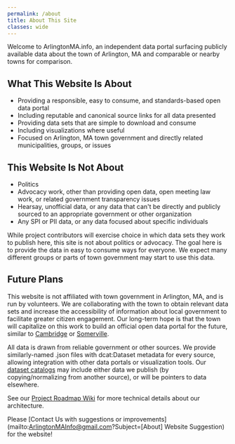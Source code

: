 ```yaml
---
permalink: /about
title: About This Site
classes: wide
---
```


Welcome to ArlingtonMA.info, an independent data portal surfacing publicly available data about the town of Arlington, MA and comparable or nearby towns for comparison.

## What This Website Is About

- Providing a responsible, easy to consume, and standards-based open data portal
- Including reputable and canonical source links for all data presented
- Providing data sets that are simple to download and consume
- Including visualizations where useful
- Focused on Arlington, MA town government and directly related municipalities, groups, or issues

## This Website Is Not About

- Politics
- Advocacy work, other than providing open data, open meeting law work, or related government transparency issues
- Hearsay, unofficial data, or any data that can't be directly and publicly sourced to an appropriate government or other organization
- Any SPI or PII data, or any data focused about specific individuals

While project contributors will exercise choice in which data sets they work to publish here, this site is not about politics or advocacy. The goal here is to provide the data in easy to consume ways for everyone. We expect many different groups or parts of town government may start to use this data.

## Future Plans

This website is not affiliated with town government in Arlington, MA, and is run by volunteers.  We are collaborating with the town to obtain relevant data sets and increase the accessibility of information about local government to facilitate greater citizen engagement.  Our long-term hope is that the town will capitalize on this work to build an official open data portal for the future, similar to [Cambridge](https://www.cambridgema.gov/departments/opendata) or [Somerville](https://data.somervillema.gov/).

All data is drawn from reliable government or other sources.  We provide similarly-named .json files with dcat:Dataset metadata for every source, allowing integration with other data portals or visualization tools.  Our [dataset catalogs](/catalog) may include either data we publish (by copying/normalizing from another source), or will be pointers to data elsewhere.

See our [Project Roadmap Wiki](https://github.com/ArlingtonMA/arlingtonma.info/wiki/Project-Roadmap) for more technical details about our architecture.

Please [Contact Us with suggestions or improvements](mailto:ArlingtonMAInfo@gmail.com?Subject=[About] Website Suggestion) for the website!